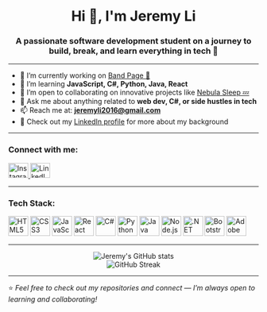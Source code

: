 <h1 align="center">Hi 👋, I'm Jeremy Li</h1>
<h3 align="center">A passionate software development student on a journey to build, break, and learn everything in tech 🚀</h3>


---

- 🔭 I’m currently working on [Band Page 🎸](https://acejeremy.github.io/BandPage/)
- 🌱 I’m learning **JavaScript, C#, Python, Java, React**
- 🤝 I’m open to collaborating on innovative projects like [Nebula Sleep 💤](https://acejeremy.github.io/Nebula-Sleep/)
- 💬 Ask me about anything related to **web dev, C#, or side hustles in tech**
- 📫 Reach me at: **jeremyli2016@gmail.com**
- 📄 Check out my [LinkedIn profile](https://www.linkedin.com/in/jeremy-li-631916245/) for more about my background

---

<h3 align="left">Connect with me:</h3>
<p align="left">
  <a href="https://instagram.com/ace_jeremy_li" target="_blank">
    <img src="https://raw.githubusercontent.com/rahuldkjain/github-profile-readme-generator/master/src/images/icons/Social/instagram.svg" alt="Instagram" height="30" width="40" />
  </a>
  <a href="https://www.linkedin.com/in/jeremy-li-631916245/" target="_blank">
    <img src="https://raw.githubusercontent.com/rahuldkjain/github-profile-readme-generator/master/src/images/icons/Social/linked-in-alt.svg" alt="LinkedIn" height="30" width="40" />
  </a>
</p>

---

<h3 align="left">Tech Stack:</h3>
<p align="left">
  <img src="https://cdn.jsdelivr.net/gh/devicons/devicon/icons/html5/html5-original-wordmark.svg" alt="HTML5" width="40" height="40"/>
  <img src="https://cdn.jsdelivr.net/gh/devicons/devicon/icons/css3/css3-original-wordmark.svg" alt="CSS3" width="40" height="40"/>
  <img src="https://cdn.jsdelivr.net/gh/devicons/devicon/icons/javascript/javascript-original.svg" alt="JavaScript" width="40" height="40"/>
  <img src="https://cdn.jsdelivr.net/gh/devicons/devicon/icons/react/react-original-wordmark.svg" alt="React" width="40" height="40"/>
  <img src="https://cdn.jsdelivr.net/gh/devicons/devicon/icons/csharp/csharp-original.svg" alt="C#" width="40" height="40"/>
  <img src="https://cdn.jsdelivr.net/gh/devicons/devicon/icons/python/python-original.svg" alt="Python" width="40" height="40"/>
  <img src="https://cdn.jsdelivr.net/gh/devicons/devicon/icons/java/java-original.svg" alt="Java" width="40" height="40"/>
  <img src="https://cdn.jsdelivr.net/gh/devicons/devicon/icons/nodejs/nodejs-original-wordmark.svg" alt="Node.js" width="40" height="40"/>
  <img src="https://cdn.jsdelivr.net/gh/devicons/devicon/icons/dot-net/dot-net-original-wordmark.svg" alt=".NET" width="40" height="40"/>
  <img src="https://cdn.jsdelivr.net/gh/devicons/devicon/icons/bootstrap/bootstrap-plain-wordmark.svg" alt="Bootstrap" width="40" height="40"/>
  <img src="https://www.vectorlogo.zone/logos/adobe_illustrator/adobe_illustrator-icon.svg" alt="Adobe Illustrator" width="40" height="40"/>
</p>

---

<p align="center">
  <img src="https://github-readme-stats.vercel.app/api?username=acejeremy&show_icons=true&theme=tokyonight" alt="Jeremy's GitHub stats" />
  <br />
  <img src="https://github-readme-streak-stats.herokuapp.com?user=acejeremy&theme=tokyonight" alt="GitHub Streak" />
</p>

---

⭐️ *Feel free to check out my repositories and connect — I’m always open to learning and collaborating!*
